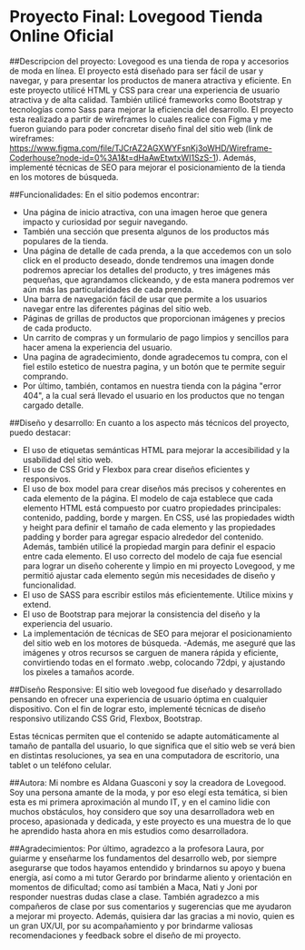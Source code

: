 # Proyecto Final: Lovegood Tienda Online Oficial
##Descripcion del proyecto: Lovegood es una tienda de ropa y accesorios de moda en línea. 
El proyecto está diseñado para ser fácil de usar y navegar, y para presentar los productos de manera atractiva y eficiente. 
En este proyecto utilicé HTML y CSS para crear una experiencia de usuario atractiva y de alta calidad. También utilicé frameworks como Bootstrap y tecnologías como Sass para mejorar la eficiencia del desarrollo. 
El proyecto esta realizado a partir de wireframes lo cuales realice con Figma y me fueron guiando para poder concretar diseño final del sitio web (link de wireframes: https://www.figma.com/file/TJCrAZ2AGXWYFsnKj3oWHD/Wireframe-Coderhouse?node-id=0%3A1&t=dHaAwEtwtxWI1SzS-1). 
Además, implementé técnicas de SEO para mejorar el posicionamiento de la tienda en los motores de búsqueda.

##Funcionalidades: En el sitio podemos encontrar:
- Una página de inicio atractiva, con una imagen heroe que genera impacto y curiosidad por seguir navegando. 
- También una sección que presenta algunos de los productos más populares de la tienda.
- Una página de detalle de cada prenda, a la que accedemos con un solo click en el producto deseado, donde tendremos una imagen donde podremos apreciar los detalles del producto, y tres imágenes más pequeñas, que agrandamos clickeando, y de esta manera podremos ver aún más las particularidades de cada prenda. 
- Una barra de navegación fácil de usar que permite a los usuarios navegar entre las diferentes páginas del sitio web. 
- Páginas de grillas de productos que proporcionan imágenes y precios de cada producto.
- Un carrito de compras y un formulario de pago limpios y sencillos para hacer amena la experiencia del usuario.
- Una pagina de agradecimiento, donde agradecemos tu compra, con el fiel estilo estetico de nuestra pagina, y un botón que te permite seguir comprando. 
- Por último, también, contamos en nuestra tienda con la página "error 404", a la cual será llevado el usuario en los productos que no tengan cargado detalle. 

##Diseño y desarrollo: En cuanto a los aspecto más técnicos del proyecto, puedo destacar: 

- El uso de etiquetas semánticas HTML para mejorar la accesibilidad y la usabilidad del sitio web.
- El uso de CSS Grid y Flexbox para crear diseños eficientes y responsivos.
- El uso de box model para crear diseños más precisos y coherentes en cada elemento de la página. El modelo de caja establece que cada elemento HTML está     compuesto por cuatro propiedades principales: contenido, padding, borde y margen.
  En CSS, usé las propiedades width y height para definir el tamaño de cada elemento y las propiedades padding y border para agregar espacio alrededor del   contenido. Además, también utilicé la propiedad margin para definir el espacio entre cada elemento.
  El uso correcto del modelo de caja fue esencial para lograr un diseño coherente y limpio en mi proyecto Lovegood, y me permitió ajustar cada elemento       según mis necesidades de diseño y funcionalidad.
- El uso de SASS para escribir estilos más eficientemente. Utilice mixins y extend.
- El uso de Bootstrap para mejorar la consistencia del diseño y la experiencia del usuario.
- La implementación de técnicas de SEO para mejorar el posicionamiento del sitio web en los motores de búsqueda.
-Además, me aseguré que las imágenes y otros recursos se carguen de manera rápida y eficiente, convirtiendo todas en el formato .webp, colocando 72dpi, y ajustando los pixeles a tamaños acorde. 

##Diseño Responsive: 
El sitio web lovegood fue diseñado y desarrollado pensando en ofrecer una experiencia de usuario óptima en cualquier dispositivo. Con el fin de lograr esto, implementé técnicas de diseño responsivo utilizando CSS Grid, Flexbox, Bootstrap.

Estas técnicas permiten que el contenido se adapte automáticamente al tamaño de pantalla del usuario, lo que significa que el sitio web se verá bien en distintas resoluciones, ya sea en una computadora de escritorio, una tablet o un teléfono celular.

##Autora:
Mi nombre es Aldana Guasconi y soy la creadora de Lovegood. 
Soy una persona amante de la moda, y por eso elegí esta temática, si bien esta es mi  primera aproximación al mundo IT, y en el camino lidie con muchos obstáculos, hoy considero que soy una desarrolladora web en proceso, apasionada y dedicada, y este proyecto es una muestra de lo que he aprendido hasta ahora en mis estudios como desarrolladora.

##Agradecimientos:
Por último, agradezco a la profesora Laura, por guiarme y enseñarme los fundamentos del desarrollo web, por siempre asegurarse que todos hayamos entendido y brindarnos su apoyo y buena energía, así como a mi tutor Gerardo por brindarme aliento y orientación en momentos de dificultad; como así también a Maca, Nati y Joni por responder nuestras dudas clase a clase. También agradezco a mis compañeros de clase por sus comentarios y sugerencias que me ayudaron a mejorar mi proyecto.
Además, quisiera dar las gracias a mi novio, quien es un gran UX/UI, por su acompañamiento y por brindarme valiosas recomendaciones y feedback sobre el diseño de mi proyecto.
